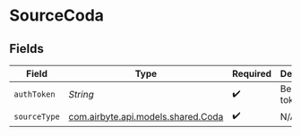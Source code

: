 # SourceCoda


## Fields

| Field                                                             | Type                                                              | Required                                                          | Description                                                       |
| ----------------------------------------------------------------- | ----------------------------------------------------------------- | ----------------------------------------------------------------- | ----------------------------------------------------------------- |
| `authToken`                                                       | *String*                                                          | :heavy_check_mark:                                                | Bearer token                                                      |
| `sourceType`                                                      | [com.airbyte.api.models.shared.Coda](../../models/shared/Coda.md) | :heavy_check_mark:                                                | N/A                                                               |
